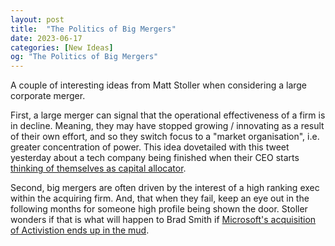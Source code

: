 ```yaml
---
layout: post
title:  "The Politics of Big Mergers"
date: 2023-06-17
categories: [New Ideas]
og: "The Politics of Big Mergers"
---
```


A couple of interesting ideas from Matt Stoller when considering a large corporate merger.

First, a large merger can signal that the operational effectiveness of a firm is in decline. Meaning, they may have stopped growing / innovating as a result of their own effort, and so they switch focus to a "market organisation", i.e. greater concentration of power. This idea dovetailed with this tweet yesterday about a tech company being finished when their CEO starts [thinking of themselves as capital allocator](https://twitter.com/Altimor/status/1669678741096734720_).

Second, big mergers are often driven by the interest of a high ranking exec within the acquiring firm. And, that when they fail, keep an eye out in the following months for someone high profile being shown the door. Stoller wonders if that is what will happen to Brad Smith if [Microsoft's acquisition of Activistion ends up in the mud](https://www.thebignewsletter.com/p/lina-khan-fires-a-crooked-ceo).
